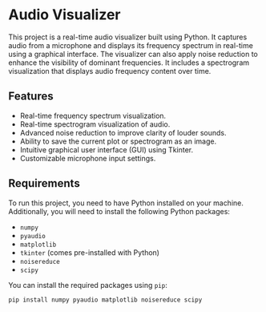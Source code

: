 # Audio Visualizer

This project is a real-time audio visualizer built using Python. It captures audio from a microphone and displays its frequency spectrum in real-time using a graphical interface. The visualizer can also apply noise reduction to enhance the visibility of dominant frequencies. It includes a spectrogram visualization that displays audio frequency content over time.

## Features

- Real-time frequency spectrum visualization.
- Real-time spectrogram visualization of audio.
- Advanced noise reduction to improve clarity of louder sounds.
- Ability to save the current plot or spectrogram as an image.
- Intuitive graphical user interface (GUI) using Tkinter.
- Customizable microphone input settings.

## Requirements

To run this project, you need to have Python installed on your machine. Additionally, you will need to install the following Python packages:

- `numpy`
- `pyaudio`
- `matplotlib`
- `tkinter` (comes pre-installed with Python)
- `noisereduce`
- `scipy`

You can install the required packages using `pip`:

```bash
pip install numpy pyaudio matplotlib noisereduce scipy
